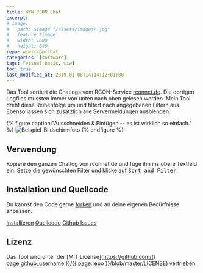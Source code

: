 ```yaml
---
title: WiW RCON Chat
excerpt: 
# image:
#   path: &image "/assets/images/.jpg"
#   feature *image
#   width: 1600
#   height: 640
repo: wiw-rcon-chat
categories: [software]
tags: [visual basic, wiw]
toc: true
last_modified_at: 2019-01-08T14:14:12+01:00
---
```


Das Tool sortiert die Chatlogs vom RCON-Service [rconnet.de](http://rconnet.de/).
Die dortigen Logfiles mussten immer von unten nach oben gelesen werden. Mein Tool
dreht diese Reihenfolge um und filtert nach angegebenen Filtern aus. Ebenso lassen
sich zusätzlich alle Servermeldungen ausblenden.

{% figure caption:"Ausschneiden & Einfügen -- es ist wirklich so einfach." %}
  ![Beispiel-Bildschirmfoto](/assets/images/wiw-rcon-chat.jpg)
{% endfigure %}

## Verwendung

Kopiere den ganzen Chatlog von rconnet.de und füge ihn ins obere Textfeld ein.
Setze die gewünschten Filter und klicke auf <kbd>Sort and Filter</kbd>.

## Installation und Quellcode

Du kannst den Code gerne [forken](https://help.github.com/en/articles/fork-a-repo)
und an deine eigenen Bedürfnisse anpassen.

<p markdown="0">
  <a href="https://tools.dore.pw/WiW-RCON-Chat/setup.exe" class="btn"
  title="Führe das Setup-Programm aus und installiere das Tool in Windows">Installieren</a>
  <a href="{{ site.author.github }}/{{ page.repo }}"
  class="btn" title="Öffne das Repository auf Github">Quellcode</a>
  <a href="{{ site.author.github }}/{{ page.repo }}/issues"
  class="btn">Github Issues</a>
</p>

## Lizenz

Das Tool wird unter der
[MIT License](https://github.com/{{ page.github_username }}/{{ page.repo }}/blob/master/LICENSE)
vertrieben.
